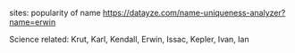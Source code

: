 sites:
popularity of name https://datayze.com/name-uniqueness-analyzer?name=erwin


Science related:
Krut, Karl, Kendall, Erwin, Issac, Kepler, Ivan, Ian